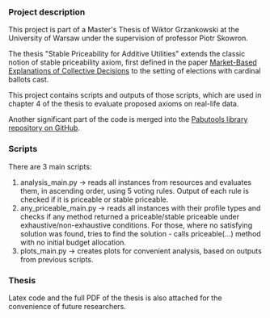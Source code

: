 ### Project description
This project is part of a Master's Thesis of Wiktor Grzankowski at the University of Warsaw under the supervision of professor Piotr Skowron.

The thesis "Stable Priceability for Additive Utilities" extends the classic notion of stable priceability axiom, first defined in the paper [Market-Based Explanations of Collective Decisions](https://www.cs.toronto.edu/~nisarg/papers/priceability.pdf)
to the setting of elections with cardinal ballots cast.

This project contains scripts and outputs of those scripts, which are used in chapter 4 of the thesis to evaluate proposed axioms on real-life data.

Another significant part of the code is merged into the [Pabutools library repository on GitHub](https://github.com/COMSOC-Community/pabutools).

### Scripts
There are 3 main scripts:
1. analysis_main.py -> reads all instances from resources and evaluates them, in ascending order, using 5 voting rules. Output of each
rule is checked if it is priceable or stable priceable.
2. any_priceable_main.py -> reads all instances with their profile types and checks if any method returned a priceable/stable priceable under
exhaustive/non-exhaustive conditions. For those, where no satisfying solution was found, tries to find the solution - calls priceable(...) method with no initial budget allocation.
3. plots_main.py -> creates plots for convenient analysis, based on outputs from previous scripts.

### Thesis
Latex code and the full PDF of the thesis is also attached for the convenience of future researchers.
